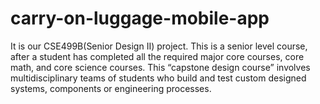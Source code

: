 # carry-on-luggage-mobile-app
It is our CSE499B(Senior Design II) project. This is a senior level course, after a student has completed all the required major core courses, core math, and core science courses. This “capstone design course” involves multidisciplinary teams of students who build and test custom designed systems, components or engineering processes.

